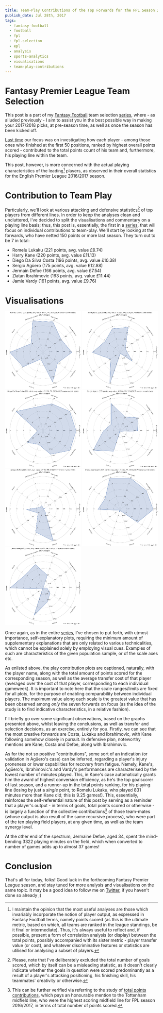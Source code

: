```yaml
---
title: Team-Play Contributions of the Top Forwards for the FPL Season 2016/2017
publish_date: Jul 28th, 2017
tags:
  - fantasy-football
  - football
  - fpl
  - fpl-selection
  - epl
  - analysis
  - sports-analytics
  - visualisations
  - team-play-contributions
---
```


# Fantasy Premier League Team Selection

This post is a part of my [Fantasy Football][fepl_section] team selection [series][fepl_selection_series], where - as alluded previously - I aim to assist you in the best possible way in making your 2017/2018 picks, at pre-season time, as well as once the season has been kicked off.

[Last time][fepl_tp_contribution] our focus was on investigating how each player - among those ones who finished at the first 50 positions, ranked by highest overall points scored - contributed to the total points count of his team and, furthermore, his playing line within the team.

This post, however, is more concerned with the actual playing characteristics of the leading[^by_total_points] players, as observed in their overall statistics for the English Premier League 2016/2017 season.

[^by_total_points]: I maintain the opinion that the most useful analyses are those which invariably incorporate the notion of player output, as expressed in Fantasy Football terms, namely points scored (as this is the ultimate metric, based on which, all teams are ranked in the league standings, be it final or intermediate). Thus, it's always useful to reflect and, if possible, present a form of correlation analysis (or display) between the total points, possibly accompanied with its sister metric - player transfer value (or cost), and whatever discriminative features or statistics are utilised for analysing a subset of players.

# Contribution to Team Play

Particularly, we'll look at various attacking and defensive statistics[^scored_goals_excluded] of top players from different lines. In order to keep the analyses clean and uncluttered, I've decided to split the visualisations and commentary on a playing line basis; thus, this post is, essentially, the first in a [series][team_play_contributions_series], that will focus on individual contributions to team-play. We'll start by looking at the forwards, who have netted 150 points or more last season. They turn out to be 7 in total:

- Romelu Lukaku (221 points, avg. value £9.74)
- Harry Kane (220 points, avg. value £11.13)
- Diego Da Silva Costa (196 points, avg. value £10.38)
- Sergio Agüero (175 points, avg. value £12.88)
- Jermain Defoe (166 points, avg. value £7.54)
- Zlatan Ibrahimovic (163 points, avg. value £11.44)
- Jamie Vardy (161 points, avg. value £9.76)

[^scored_goals_excluded]: Please, note that I've deliberately excluded the total number of goals scored, which by itself can be a misleading statistic, as it doesn't clearly indicate whether the goals in question were scored predominantly as a result of a player's attacking positioning, his finishing skill, his teammates' creativity or otherwise.

# Visualisations

<a href="/uploads/fepl_play_contributions/Romelu_Lukaku.png" target="_blank"><img src="/uploads/fepl_play_contributions/Romelu_Lukaku_250x256.png" alt="Romelu Lukaku (221 points, avg. value £9.74)"></a>
<a href="/uploads/fepl_play_contributions/Harry_Kane.png" ><img src="/uploads/fepl_play_contributions/Harry_Kane_250x256.png" alt="Harry Kane (220 points, avg. value £11.13)"></a>
<a href="/uploads/fepl_play_contributions/Diego_Da_Silva_Costa.png"><img src="/uploads/fepl_play_contributions/Diego_Da_Silva_Costa_250x256.png" alt="Diego Da Silva Costa (196 points, avg. value £10.38)"></a>
<a href="/uploads/fepl_play_contributions/Sergio_Aguero.png"><img src="/uploads/fepl_play_contributions/Sergio_Aguero_250x256.png" alt="Sergio Agüero (175 points, avg. value £12.88)"></a>
<a href="/uploads/fepl_play_contributions/Jermain_Defoe.png"><img src="/uploads/fepl_play_contributions/Jermain_Defoe_250x256.png" alt="Jermain Defoe (166 points, avg. value £7.54)"></a>
<a href="/uploads/fepl_play_contributions/Zlatan_Ibrahimovic.png"><img src="/uploads/fepl_play_contributions/Zlatan_Ibrahimovic_250x256.png" alt="Zlatan Ibrahimovic (163 points, avg. value £11.44)"></a>
<a href="/uploads/fepl_play_contributions/Jamie_Vardy.png"><img src="/uploads/fepl_play_contributions/Jamie_Vardy_250x256.png" alt="Jamie Vardy (161 points, avg. value £9.76)"></a>

Once again, as in the entire [series][fepl_selection_series], I've chosen to put forth, with utmost importance, self-explanatory plots, requiring the minimum amount of supplementary explanations that are only related to various technicalities, which cannot be explained solely by employing visual cues. Examples of such are characteristics of the given population sample, or of the scale axes etc.

As enlisted above, the play contribution plots are captioned, naturally, with the player name, along with the
total amount of points scored for the corresponding season, as well as the average transfer cost of that player (averaged over the cost of that player, corresponding to each individual gameweek). It is important to note here that the scale ranges/limits are fixed for all plots, for the purpose of enabling comparability between individual players. The maximum value along each scale is the greatest value that has been observed among _only_ the seven forwards on focus (as the idea of the study is to find indicative characteristics, in a relative fashion).

I'll briefly go over some significant observations, based on the graphs presented above, whilst leaving the conclusions, as well as transfer and selection decisions, as an exercise, entirely for you. Firstly, we can see that the most creative forwards are Costa, Lukaku and Ibrahimovic, with Kane following somehow closely in pursuit. In defensive plan, noteworthy mentions are Kane, Costa and Defoe, along with Ibrahimovic.

As for the not so positive "contributions", some sort of an indication (or validation in Agüero's case) can be inferred, regarding a player's injury proneness or lower capabilities for recovery from fatigue. Namely, Kane's, Agüero's, Ibrahimovic's and Vardy's performances are characterised by the lowest number of minutes played. This, in Kane's case automatically grants him the award of highest conversion efficiency, as he's the top goalscorer of last season, and a runner-up in the total points ranking, for his playing line (losing by just a _single_ point, to Romelu Lukaku, who played 831 minutes more than Kane did; this is 9.25 games!). This, essentially, reinforces the self-referential nature of this post by serving as a reminder that a player's output - in terms of goals, total points scored or otherwise - is largely a function of the collective contributions[^playing_line_contributions] of those team-mates (whose output is also result of the same recursive process), who were part of the ten playing field players, at any given time, as well as the team synergy level.

[^interceptions]: The _interceptions_ metric has been particularly defined to include the total number of clearances, blocks and interceptions, for a given player.

[^playing_line_contributions]: This can be further verified via referring to the study of [total points contributions][fepl_tp_contribution], which pays an honourable mention to the Tottenham midfield line, who were the highest scoring midfield line for FPL season 2016/2017, in terms of total number of points scored.

At the other end of the spectrum, Jermaine Defoe, aged 34, spent the mind-bending 3322 playing minutes on the field, which when converted to number of games adds up to almost 37 games!

# Conclusion

That's all for today, folks! Good luck in the forthcoming Fantasy Premier League season, and stay tuned for more analysis and visualisations on the same topic. It may be a good idea to follow me on [Twitter][twitter], if you haven't done so already ;)


[fepl_selection_series]: /tagged/fpl-selection
[team_play_contributions_series]: /tagged/team-play-contributions
[fepl_section]: /tagged/fantasy-football
[fepl_tp_contribution]: /fantasy_football_total_points_contributions_for_season_2016_2017.html
[twitter]: https://twitter.com/hristogeo

